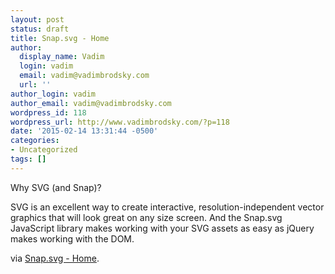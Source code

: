 ```yaml
---
layout: post
status: draft
title: Snap.svg - Home
author:
  display_name: Vadim
  login: vadim
  email: vadim@vadimbrodsky.com
  url: ''
author_login: vadim
author_email: vadim@vadimbrodsky.com
wordpress_id: 118
wordpress_url: http://www.vadimbrodsky.com/?p=118
date: '2015-02-14 13:31:44 -0500'
categories:
- Uncategorized
tags: []
---
```

<p>Why SVG (and Snap)?</p>
<p>SVG is an excellent way to create interactive, resolution-independent vector graphics that will look great on any size screen. And the Snap.svg JavaScript library makes working with your SVG assets as easy as jQuery makes working with the DOM.</p>
<p>via <a href='http://snapsvg.io/'>Snap.svg - Home</a>.</p>
